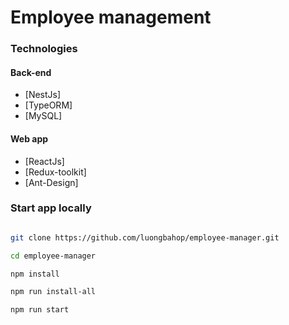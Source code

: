 # Employee management

### Technologies
#### Back-end
- [NestJs] 
- [TypeORM]
- [MySQL]

#### Web app
- [ReactJs] 
- [Redux-toolkit]
- [Ant-Design]

### Start app locally

```bash

git clone https://github.com/luongbahop/employee-manager.git

cd employee-manager

npm install

npm run install-all

npm run start

```
